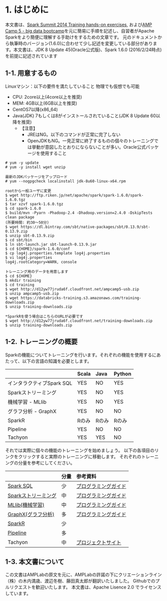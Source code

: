 # 1. はじめに


本文書は、[Spark Summit 2014 Training hands-on exercises](https://databricks-training.s3.amazonaws.com/index.html), および[AMP Camp 5 - big data bootcamp](http://ampcamp.berkeley.edu/5/)を元に簡易に手順を記述し、自習者がApache Sparkをより簡便に理解する手助けをするための文章です。
元のドキュメントから執筆時のバージョン(1.6.0)に合わせて少し記述を変更している部分があります。本文書は、JDK 8 Update 45(Oracle公式版)、Spark 1.6.0 (2016/2/24時点)を前提に記述されています


## 1-1. 用意するもの


Linuxマシン：以下の要件を満たしていること
物理でも仮想でも可能

- CPU: 2core以上(4core以上を推奨)
- MEM: 4GB以上(6GB以上を推奨)
- CentOS7以降(x86_64)
- Java(JDK) 7もしくは8がインストールされていること(JDK 8 Update 60以降を推奨)
   - 【注意】
     - JREはNG。以下のコマンドが正常に完了しない
     - OpenJDKもNG。一見正常に終了するものの個々のトレーニングでは挙動が意図したとおりにならないことが多い。Oracle公式パッケージを使用すること

```
# yum -y update
# yum -y install wget unzip

最新のJDKパッケージをアップロード
# yum --nogpgcheck localinstall jdk-8u60-linux-x64.rpm

rootから一般ユーザに変更
$ wget http://ftp.riken.jp/net/apache/spark/spark-1.6.0/spark-1.6.0.tgz
$ tar xzvf spark-1.6.0.tgz
$ cd spark-1.6.0
$ build/mvn -Pyarn -Phadoop-2.4 -Dhadoop.version=2.4.0 -DskipTests clean package
(所要時間: 約30～50分)
$ wget https://dl.bintray.com/sbt/native-packages/sbt/0.13.9/sbt-0.13.9.zip
$ unzip sbt-0.13.9.zip
$ cd sbt/bin
$ ln sbt-launch.jar sbt-launch-0.13.9.jar
$ cd ${HOME}/spark-1.6.0/conf
$ cp log4j.properties.template log4j.properties
$ vi log4j.properties
log4j.rootCategory=WARN, console

トレーニング用のデータを用意します
$ cd ${HOME}
$ mkdir training
$ cd training
$ wget http://d12yw77jruda6f.cloudfront.net/ampcamp5-usb.zip
$ unzip ampcamp5-usb.zip
$ wget https://databricks-training.s3.amazonaws.com/training-downloads.zip
$ unzip training-downloads.zip

*SparkRを使う場合はこちらのURLが必要です
$ wget http://d12yw77jruda6f.cloudfront.net/training-downloads.zip 
$ unzip training-downloads.zip
```

## 1-2. トレーニングの概要
Sparkの機能についてトレーニングを行います。それぞれの機能を使用するにあたって、以下の言語の知識を必要とします。

|                           |Scala     |Java      |Python     |
|:--------------------------|:---------|:---------|:----------|
|インタラクティブSpark SQL  |YES       |NO        |YES        |
|Sparkストリーミング        |YES       |NO        |YES        |
|機械学習 - MLlib           |YES       |NO        |YES        |
|グラフ分析 - GraphX        |YES       |NO        |NO         |
|SparkR                     |Rのみ     |Rのみ     |Rのみ      |
|Pipeline                   |YES       |NO        |NO         |
|Tachyon                    |YES       |YES       |NO         |

それでは実際に個々の機能のトレーニングを始めましょう。
以下の各項目のリンクをクリックすると実際のトレーニングに移動します。
それぞれのトレーニングの分量を参考にしてください。



|                    |分量    |参考資料                                                                                    |
|:-------------------|:-------|:-------------------------------------------------------------------------------------------|
|[Spark SQL](spark-sql.md)           |少      |[プログラミングガイド](http://spark.apache.org/docs/latest/sql-programming-guide.html)      |
|[Sparkストリーミング](spark-streaming.md) |中      |[プログラミングガイド](http://spark.apache.org/docs/latest/streaming-programming-guide.html)|
|[MLlib(機械学習)](mllib.md)     |中      |[プログラミングガイド](http://spark.apache.org/docs/latest/mllib-guide.html)                |
|[GraphX(グラフ分析)](graphx.md)  |多      |[プログラミングガイド](http://spark.apache.org/docs/latest/sql-programming-guide.html)      |
|[SparkR](sparkr.md)              |少      |                                                                                            |
|[Pipeline](pipeline.md)            |多      |                                                                                            |
|Tachyon             |中      |[プロジェクトサイト](http://tachyon-project.org/)                                           |


## 1-3. 本文書について
この文書はAMPLabの原文を元に、AMPLabの許諾の下にクリエーションライン（株）の木内満歳、渡辺冬樹、藤田真太郎が翻訳いたしました。
Githubでのプルリクエストを歓迎いたします。
本文書は、Apache Lisence 2.0 でライセンスしています。
